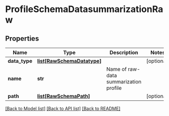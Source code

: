 # ProfileSchemaDatasummarizationRaw

## Properties
Name | Type | Description | Notes
------------ | ------------- | ------------- | -------------
**data_type** | [**list[RawSchemaDatatype]**](RawSchemaDatatype.md) |  | [optional] 
**name** | **str** | Name of raw-data summarization profile | 
**path** | [**list[RawSchemaPath]**](RawSchemaPath.md) |  | [optional] 

[[Back to Model list]](../README.md#documentation-for-models) [[Back to API list]](../README.md#documentation-for-api-endpoints) [[Back to README]](../README.md)


